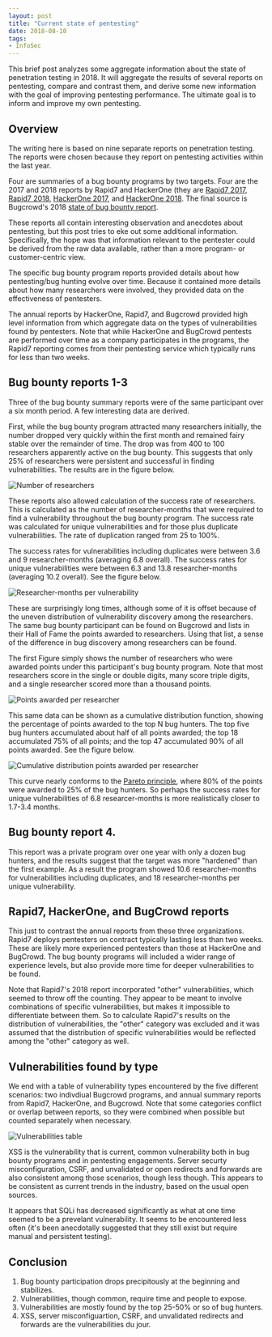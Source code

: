 ```yaml
---
layout: post
title: "Current state of pentesting"
date: 2018-08-10
tags:
- InfoSec
---
```


This brief post analyzes some aggregate information about the state of penetration testing in 2018. It will aggregate the results of several reports on pentesting, compare and contrast them, and derive some new information with the goal of improving pentesting performance. The ultimate goal is to inform and improve my own pentesting.

<!--end excerpt-->

## Overview

The writing here is based on nine separate reports on penetration testing. The reports were chosen because they report on pentesting activities within the last year.

Four are summaries of a bug bounty programs by two targets. Four are the 2017 and 2018 reports by Rapid7 and HackerOne (they are [Rapid7 2017](https://www.rapid7.com/globalassets/_pdfs/whitepaperguide/rapid7-research-report-under-the-hoodie.pdf), [Rapid7 2018](https://www.rapid7.com/globalassets/_pdfs/research/rapid7-under-the-hoodie-2018-research-report.pdf), [HackerOne 2017](https://www.hackerone.com/sites/default/files/2017-06/The%20Hacker-Powered%20Security%20Report.pdf), and [HackerOne 2018](https://www.hackerone.com/sites/default/files/2018-07/The%20Hacker-Powered%20Security%20Report%202018.pdf). The final source is Bugcrowd's 2018 [state of bug bounty report](https://www.bugcrowd.com/resource/2018-state-of-bug-bounty-report/).

These reports all contain interesting observation and anecdotes about pentesting, but this post tries to eke out some additional information. Specifically, the hope was that information relevant to the pentester could be derived from the raw data available, rather than a more program- or customer-centric view.

The specific bug bounty program reports provided details about how pentesting/bug hunting evolve over time. Because it contained more details about how many researchers were involved, they provided data on the effectiveness of pentesters.

The annual reports by HackerOne, Rapid7, and Bugcrowd provided high level information from which aggregate data on the types of vulnerabilities found by pentesters. Note that while HackerOne and BugCrowd pentests are performed over time as a company participates in the programs, the Rapid7 reporting comes from their pentesting service which typically runs for less than two weeks.

## Bug bounty reports 1-3

Three of the bug bounty summary reports were of the same participant over a six month period. A few interesting data are derived.

First, while the bug bounty program attracted many researchers initially, the number dropped very quickly within the first month and remained fairy stable over the remainder of time. The drop was from 400 to 100 researchers apparently active on the bug bounty. This suggests that only 25% of researchers were persistent and successful in finding vulnerabilities. The results are in the figure below.

![Number of researchers](https://raw.githubusercontent.com/nyoshimizu/nyoshimizu.github.io/master/_posts/Gnumresearchers.png)

These reports also allowed calculation of the success rate of researchers. This is calculated as the number of researcher-months that were required to find a vulnerability throughout the bug bounty program. The success rate was calculated for unique vulnerabilities and for those plus duplicate vulnerabilities. The rate of duplication ranged from 25 to 100%.

The success rates for vulnerabilities including duplicates were between 3.6 and 9 researcher-months (averaging 6.8 overall). The success rates for unique vulnerabilities were between 6.3 and 13.8 researcher-months (averaging 10.2 overall). See the figure below.

![Researcher-months per vulnerability](https://raw.githubusercontent.com/nyoshimizu/nyoshimizu.github.io/master/_posts/Gtimepervuln.png)

These are surprisingly long times, although some of it is offset because of the uneven distribution of vulnerability discovery among the researchers. The same bug bounty participant can be found on Bugcrowd and lists in their Hall of Fame the points awarded to researchers. Using that list, a sense of the difference in bug discovery among researchers can be found.

The first Figure simply shows the number of researchers who were awarded points under this participant's bug bounty program. Note that most researchers score in the single or double digits, many score triple digits, and a single researcher scored more than a thousand points.

![Points awarded per researcher](https://raw.githubusercontent.com/nyoshimizu/nyoshimizu.github.io/master/_posts/Gresearchers1.png)

This same data can be shown as a cumulative distribution function, showing the percentage of points awarded to the top N bug hunters. The top five bug hunters accumulated about half of all points awarded; the top 18 accumulated 75% of all points; and the top 47 accumulated 90% of all points awarded. See the figure below.

![Cumulative distribution points awarded per researcher](https://raw.githubusercontent.com/nyoshimizu/nyoshimizu.github.io/master/_posts/Gresearchers2.png)

This curve nearly conforms to the [Pareto principle](https://en.wikipedia.org/wiki/Pareto_principle), where 80% of the points were awarded to 25% of the bug hunters. So perhaps the success rates for unique vulnerabilities of 6.8 researcer-months is more realistically closer to 1.7-3.4 months.

## Bug bounty report 4.

This report was a private program over one year with only a dozen bug hunters, and the results suggest that the target was more "hardened" than the first example. As a result the program showed 10.6 researcher-months for vulnerabilities including duplicates, and 18 researcher-months per unique vulnerability.

## Rapid7, HackerOne, and BugCrowd reports

This just to contrast the annual reports from these three organizations. Rapid7 deploys pentesters on contract typically lasting less than two weeks. These are likely more experienced pentesters than those at HackerOne and BugCrowd. The bug bounty programs will included a wider range of experience levels, but also provide more time for deeper vulnerabilities to be found.

Note that Rapid7's 2018 report incorporated "other" vulnerabilities, which seemed to throw off the counting. They appear to be meant to involve combinations of specific vulnerabilities, but makes it impossible to differentiate between them. So to calculate Rapid7's results on the distribution of vulnerabilities, the "other" category was excluded and it was assumed that the distribution of specific vulnerabilities would be reflected among the "other" category as well.

## Vulnerabilities found by type

We end with a table of vulnerability types encountered by the five different scenarios: two indivdiual Bugcrowd programs, and annual summary reports from Rapid7, HackerOne, and Bugcrowd. Note that some categories conflict or overlap between reports, so they were combined when possible but counted separately when necessary.

![Vulnerabilities table](https://raw.githubusercontent.com/nyoshimizu/nyoshimizu.github.io/master/_posts/table.png)

XSS is the vulnerability that is current, common vulnerability both in bug bounty programs and in pentesting engagements. Server securty misconfiguration, CSRF, and unvalidated or open redirects and forwards are also consistent among those scenarios, though less though. This appears to be consistent as current trends in the industry, based on the usual open sources.

It appears that SQLi has decreased significantly as what at one time seemed to be a prevelant vulnerability. It seems to be encountered less often (it's been anecdotally suggested that they still exist but require manual and persistent testing).

## Conclusion

1. Bug bounty participation drops precipitously at the beginning and stabilizes.
2. Vulnerabilities, though common, require time and people to expose.
3. Vulnerabilities are mostly found by the top 25-50% or so of bug hunters.
3. XSS, server misconfiguartion, CSRF, and unvalidated redirects and forwards are the vulnerabilities du jour.